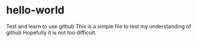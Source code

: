 # hello-world
Test and learn to use github
This is a simple file to test my understanding of github
Hopefully it is not too difficult.
